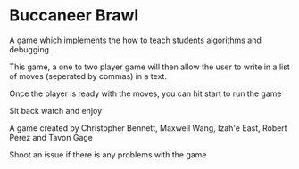 # Buccaneer Brawl

<p>A game which implements the how to teach students algorithms and debugging.</p>
<p> This game, a one to two player game will then allow the user to write in a list of moves (seperated by commas) in a text.</p>
<p>Once the player is ready with the moves, you can hit start to run the game</p>
<p>Sit back watch and enjoy</p>

<p>A game created by Christopher Bennett, Maxwell Wang, Izah'e East, Robert Perez and Tavon Gage</p>
<p>Shoot an issue if there is any problems with the game</p>